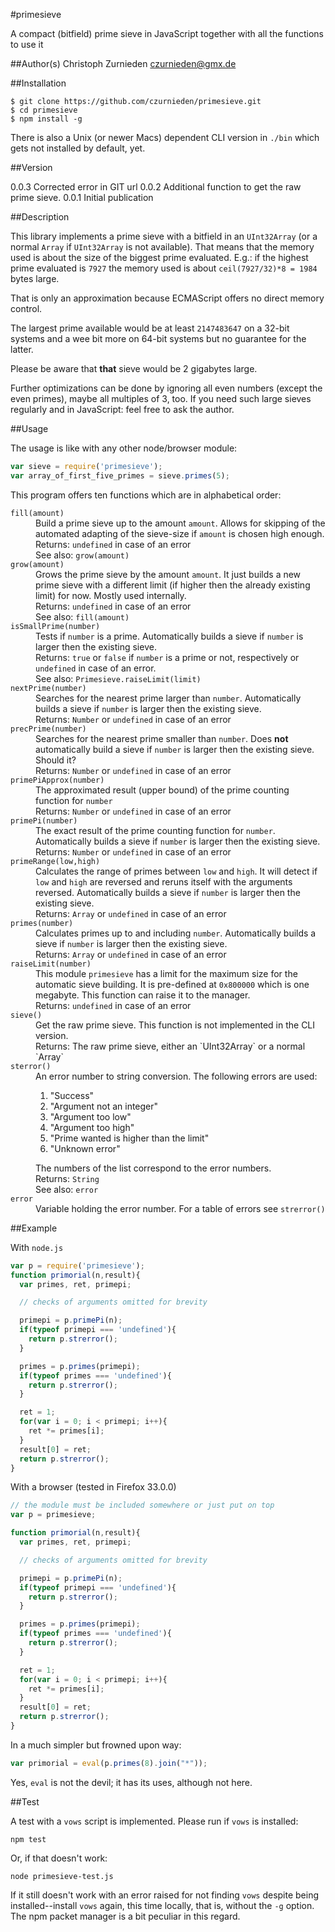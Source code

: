 #primesieve

A compact (bitfield) prime sieve in JavaScript together with all the functions to use it

##Author(s)
Christoph Zurnieden <czurnieden@gmx.de>

##Installation

```shell
$ git clone https://github.com/czurnieden/primesieve.git
$ cd primesieve
$ npm install -g
```
There is also a Unix (or newer Macs) dependent CLI version in `./bin` which
gets not installed by default, yet.

##Version

0.0.3 Corrected error in GIT url
0.0.2 Additional function to get the raw prime sieve.
0.0.1 Initial publication

##Description

This library implements a prime sieve with a bitfield in an `UInt32Array` (or a
normal `Array` if `UInt32Array` is not available). That means that the memory
used is about the size of the biggest prime evaluated. E.g.: if the highest
prime evaluated is `7927` the memory used is about `ceil(7927/32)*8 = 1984`
bytes large.

That is only an approximation because ECMAScript offers no direct memory control.

The largest prime available would be at least `2147483647` on a 32-bit systems
and a wee bit more on 64-bit systems but no guarantee for the latter.

Please be aware that **that** sieve would be 2 gigabytes large.

Further optimizations can be done by ignoring all even numbers (except the even
primes), maybe all multiples of 3, too. If you need such large sieves regularly
and in JavaScript: feel free to ask the author.

##Usage

The usage is like with any other node/browser module:
```javascript
var sieve = require('primesieve');
var array_of_first_five_primes = sieve.primes(5);
```

This program offers ten functions which are in alphabetical order:

<dl>
<dt><code>fill(amount)</code> </dt>
<dd>
Build a prime sieve up to the amount <code>amount</code>. Allows for skipping of the
automated adapting of the sieve-size if <code>amount</code> is chosen high enough.
<br>
Returns: <code>undefined</code> in case of an error
<br>
See also: <code>grow(amount)</code>
</dd>
<dt><code>grow(amount)</code></dt>
<dd>
Grows the prime sieve by the amount <code>amount</code>. It just builds a new prime sieve with
a different limit (if higher then the already existing limit) for now. Mostly
used internally.
<br>
Returns:  <code>undefined</code> in case of an error
<br>
See also: <code>fill(amount)</code>
</dd>
<dt><code>isSmallPrime(number)</code></dt>
<dd>
Tests if <code>number</code> is a prime. Automatically builds a sieve if <code>number</code> is larger then the existing sieve.
<br>
Returns: <code>true</code> or <code>false</code> if <code>number</code> is a prime or not, respectively or <code>undefined</code> in case of an error.
<br>
See also: <code>Primesieve.raiseLimit(limit)</code>
</dd>

</dd>
<dt><code>nextPrime(number)</code> </dt>
<dd>
Searches for the nearest prime larger than <code>number</code>. Automatically builds a
sieve if <code>number</code> is larger then the existing sieve.
<br>
Returns: <code>Number</code> or <code>undefined</code> in case of an error
</dd>

<dt><code>precPrime(number)</code></dt>
<dd>
Searches for the nearest prime smaller than <code>number</code>. Does <strong>not</strong> automatically build a sieve if <code>number</code> is larger then the existing sieve. Should it?
<br>
Returns: <code>Number</code> or <code>undefined</code> in case of an error
</dd>


<dt><code>primePiApprox(number)</code> </dt>
<dd>
The approximated result (upper bound) of the prime counting function for
<code>number</code>
<br>
Returns: <code>Number</code> or <code>undefined</code> in case of an error
</dd>

<dt><code>primePi(number)</code></dt>
<dd>
The exact result of the prime counting function for <code>number</code>. Automatically
builds a sieve if <code>number</code> is larger then the existing sieve.
<br>
Returns: <code>Number</code> or <code>undefined</code> in case of an error
</dd>

<dt><code>primeRange(low,high)</code></dt>
<dd>
Calculates the range of primes between <code>low</code> and <code>high</code>. It will detect if <code>low</code> and <code>high</code> are reversed and reruns itself with the arguments reversed.
Automatically builds a sieve if <code>number</code> is larger then the existing sieve.
<br>
Returns: <code>Array</code> or <code>undefined</code> in case of an error
</dd>
<dt><code>primes(number)</code></dt>
<dd>
Calculates primes up to and including <code>number</code>. Automatically builds a sieve if
<code>number</code> is larger then the existing sieve.
<br>
Returns: <code>Array</code> or <code>undefined</code> in case of an error
</dd>
<dt><code>raiseLimit(number)</code></dt>
<dd>
This module <code>primesieve</code> has a limit for the maximum size for the automatic
sieve building. It is pre-defined at <code>0x800000</code> which is one megabyte. This
function can raise it to the manager.
<br>
Returns: <code>undefined</code> in case of an error
</dd>
<dt><code>sieve()</code></dt>
<dd>
Get the raw prime sieve. This function is not implemented in the CLI version.
<br>
Returns: The raw prime sieve, either an `UInt32Array` or a normal `Array`
</dd>
<dt><code>sterror()</code></dt>
<dd>
An error number to string conversion. The following errors are used:
<ol>
<li>"Success"</li>
<li>"Argument not an integer"</li>
<li>"Argument too low"</li>
<li>"Argument too high"</li>
<li>"Prime wanted is higher than the limit"</li>
<li>"Unknown error"</li>
</ol>
The numbers of the list correspond to the error numbers.
<br>
Returns: <code>String</code>
<br>
See also: <code>error</code>
</dd>
<dt><code>error</code></dt>
<dd>
Variable holding the error number. For a table of errors see <code>strerror()</code>
</dd>
</dl>

##Example

With `node.js`

```javascript
var p = require('primesieve');
function primorial(n,result){
  var primes, ret, primepi;

  // checks of arguments omitted for brevity

  primepi = p.primePi(n);
  if(typeof primepi === 'undefined'){
    return p.strerror();
  }

  primes = p.primes(primepi);
  if(typeof primes === 'undefined'){
    return p.strerror();
  }

  ret = 1;
  for(var i = 0; i < primepi; i++){
    ret *= primes[i];
  }
  result[0] = ret;
  return p.strerror();
}
```

With a browser (tested in Firefox 33.0.0)

```javascript
// the module must be included somewhere or just put on top
var p = primesieve;

function primorial(n,result){
  var primes, ret, primepi;

  // checks of arguments omitted for brevity

  primepi = p.primePi(n);
  if(typeof primepi === 'undefined'){
    return p.strerror();
  }

  primes = p.primes(primepi);
  if(typeof primes === 'undefined'){
    return p.strerror();
  }

  ret = 1;
  for(var i = 0; i < primepi; i++){
    ret *= primes[i];
  }
  result[0] = ret;
  return p.strerror();
}
```

In a much simpler but frowned upon way:

```javascript
var primorial = eval(p.primes(8).join("*"));
```
Yes, `eval` is not the devil; it has its uses, although not here.

##Test

A test with a <code>vows</code> script is implemented. Please run if <code>vows</code> is installed:

```shell
npm test
```

Or, if that doesn't work:
```shell
node primesieve-test.js
```

If it still doesn't work with an error raised for not finding <code>vows</code>
despite being installed--install <code>vows</code> again, this time locally, that is, without the <code>-g</code> option. The npm packet manager is a bit peculiar in this regard.

